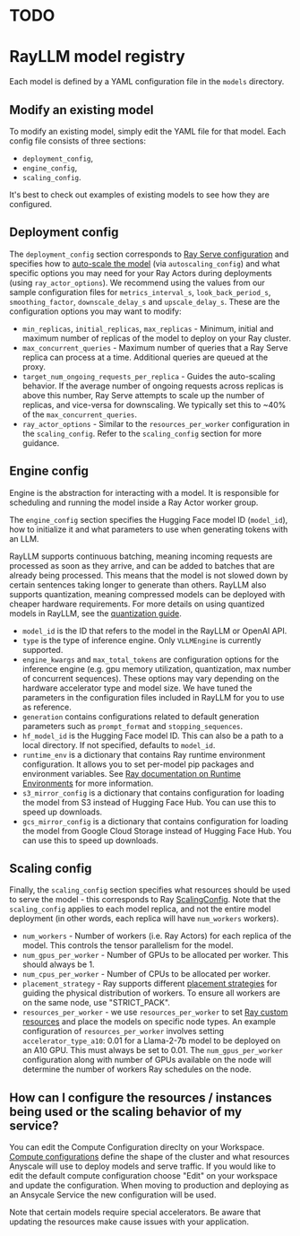 # TODO
# RayLLM model registry

Each model is defined by a YAML configuration file in the `models` directory.

## Modify an existing model

To modify an existing model, simply edit the YAML file for that model.
Each config file consists of three sections: 

- `deployment_config`, 
- `engine_config`, 
- `scaling_config`.

It's best to check out examples of existing models to see how they are configured.

## Deployment config

The `deployment_config` section corresponds to
[Ray Serve configuration](https://docs.ray.io/en/latest/serve/production-guide/config.html)
and specifies how to [auto-scale the model](https://docs.ray.io/en/latest/serve/scaling-and-resource-allocation.html)
(via `autoscaling_config`) and what specific options you may need for your
Ray Actors during deployments (using `ray_actor_options`). We recommend using the values from our sample configuration files for `metrics_interval_s`, `look_back_period_s`, `smoothing_factor`, `downscale_delay_s` and `upscale_delay_s`. These are the configuration options you may want to modify:

* `min_replicas`, `initial_replicas`, `max_replicas` - Minimum, initial and maximum number of replicas of the model to deploy on your Ray cluster.
* `max_concurrent_queries` - Maximum number of queries that a Ray Serve replica can process at a time. Additional queries are queued at the proxy.
* `target_num_ongoing_requests_per_replica` - Guides the auto-scaling behavior. If the average number of ongoing requests across replicas is above this number, Ray Serve attempts to scale up the number of replicas, and vice-versa for downscaling. We typically set this to ~40% of the `max_concurrent_queries`.
* `ray_actor_options` - Similar to the `resources_per_worker` configuration in the `scaling_config`. Refer to the `scaling_config` section for more guidance.

## Engine config

Engine is the abstraction for interacting with a model. It is responsible for scheduling and running the model inside a Ray Actor worker group.

The `engine_config` section specifies the Hugging Face model ID (`model_id`), how to initialize it and what parameters to use when generating tokens with an LLM.

RayLLM supports continuous batching, meaning incoming requests are processed as soon as they arrive, and can be added to batches that are already being processed. This means that the model is not slowed down by certain sentences taking longer to generate than others. RayLLM also supports quantization, meaning compressed models can be deployed with cheaper hardware requirements. For more details on using quantized models in RayLLM, see the [quantization guide](quantization/README.md).

* `model_id` is the ID that refers to the model in the RayLLM or OpenAI API.
* `type` is the type of  inference engine. Only `VLLMEngine` is currently supported.
* `engine_kwargs` and `max_total_tokens` are configuration options for the inference engine (e.g. gpu memory utilization, quantization, max number of concurrent sequences). These options may vary depending on the hardware accelerator type and model size. We have tuned the parameters in the configuration files included in RayLLM for you to use as reference. 
* `generation` contains configurations related to default generation parameters such as `prompt_format` and `stopping_sequences`.
* `hf_model_id` is the Hugging Face model ID. This can also be a path to a local directory. If not specified, defaults to `model_id`.
* `runtime_env` is a dictionary that contains Ray runtime environment configuration. It allows you to set per-model pip packages and environment variables. See [Ray documentation on Runtime Environments](https://docs.ray.io/en/latest/ray-core/handling-dependencies.html#runtime-environments) for more information.
* `s3_mirror_config` is a dictionary that contains configuration for loading the model from S3 instead of Hugging Face Hub. You can use this to speed up downloads.
* `gcs_mirror_config` is a dictionary that contains configuration for loading the model from Google Cloud Storage instead of Hugging Face Hub. You can use this to speed up downloads.

## Scaling config

Finally, the `scaling_config` section specifies what resources should be used to serve the model - this corresponds to Ray [ScalingConfig](https://docs.ray.io/en/latest/train/api/doc/ray.train.ScalingConfig.html). Note that the `scaling_config` applies to each model replica, and not the entire model deployment (in other words, each replica will have `num_workers` workers).

* `num_workers` - Number of workers (i.e. Ray Actors) for each replica of the model. This controls the tensor parallelism for the model.
* `num_gpus_per_worker` - Number of GPUs to be allocated per worker. This should always be 1.
* `num_cpus_per_worker` - Number of CPUs to be allocated per worker.
* `placement_strategy` - Ray supports different [placement strategies](https://docs.ray.io/en/latest/ray-core/scheduling/placement-group.html#placement-strategy) for guiding the physical distribution of workers. To ensure all workers are on the same node, use "STRICT_PACK".
* `resources_per_worker` - we use `resources_per_worker` to set [Ray custom resources](https://docs.ray.io/en/latest/ray-core/scheduling/resources.html#id1) and place the models on specific node types. An example configuration of `resources_per_worker` involves setting `accelerator_type_a10`: 0.01 for a Llama-2-7b model to be deployed on an A10 GPU. This must always be set to 0.01. The `num_gpus_per_worker` configuration along with number of GPUs available on the node will determine the number of workers Ray schedules on the node.  

## How can I configure the resources / instances being used or the scaling behavior of my service?

You can edit the Compute Configuration direclty on your Workspace.  [Compute configurations](https://docs.anyscale.com/configure/compute-configs/overview) define the shape of the cluster and what resources Anyscale will use to deploy models and serve traffic.  If you would like to edit the default compute configuration choose "Edit" on your workspace and update the configuration.  When moving to production and deploying as an Ansycale Service the new configuration will be used.

Note that certain models require special accelerators.  Be aware that updating the resources make cause issues with your application.  
